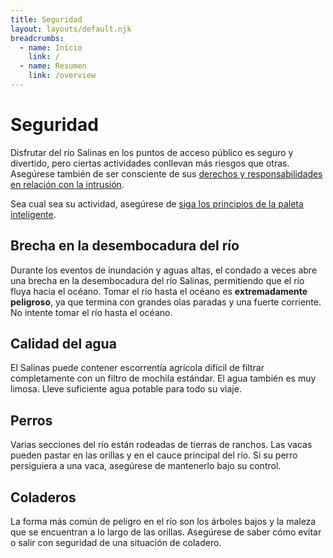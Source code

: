 ```yaml
---
title: Seguridad
layout: layouts/default.njk
breadcrumbs:
  - name: Inicio
    link: /
  - name: Resumen
    link: /overview
---
```


# Seguridad

Disfrutar del río Salinas en los puntos de acceso público es seguro y divertido, pero ciertas actividades conllevan más riesgos que otras. Asegúrese también de ser consciente de sus [derechos y responsabilidades en relación con la intrusión](/overview/tresspass).

Sea cual sea su actividad, asegúrese de
<a href="https://www.paddlewise.org/" target="_blank" rel="noreferr">siga los principios de la paleta inteligente</a>.

<h2 id="breach">Brecha en la desembocadura del río</h2>

Durante los eventos de inundación y aguas altas, el condado a veces abre una brecha en la desembocadura del río Salinas, permitiendo que el río fluya hacia el océano. Tomar el río hasta el océano es **extremadamente peligroso**, ya que termina con grandes olas paradas y una fuerte corriente. No intente tomar el río hasta el océano.

<h2 id="water">Calidad del agua</h2>

El Salinas puede contener escorrentía agrícola difícil de filtrar completamente
con un filtro de mochila estándar.
El agua también es muy limosa. Lleve suficiente agua potable para todo su viaje.

<h2 id="dogs">Perros</h2>

Varias secciones del río están rodeadas de tierras de ranchos. Las vacas pueden pastar en las orillas y en el cauce principal del río. Si su perro persiguiera a una vaca, asegúrese de mantenerlo bajo su control.

<h2 id="strainers">Coladeros</h2>

La forma más común de peligro en el río son los árboles bajos y la maleza que se encuentran a lo largo de las orillas. Asegúrese de saber cómo evitar o salir con seguridad de una situación de coladero.
